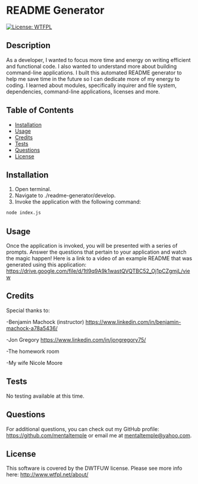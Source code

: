 # README Generator

[![License: WTFPL](https://img.shields.io/badge/License-WTFPL-brightgreen.svg)](http://www.wtfpl.net/about/)

## Description

As a developer, I wanted to focus more time and energy on writing efficient and functional code. I also wanted to understand more about building command-line applications. I built this automated README generator to help me save time in the future so I can dedicate more of my energy to coding. I learned about modules, specifically inquirer and file system, dependencies, command-line applications, licenses and more.

## Table of Contents

- [Installation](#installation)
- [Usage](#usage)
- [Credits](#credits)
- [Tests](#tests)
- [Questions](#questions)
- [License](#license)

## Installation

1. Open terminal.
2. Navigate to ./readme-generator/develop.
3. Invoke the application with the following command:

```bash
node index.js
```

## Usage

Once the application is invoked, you will be presented with a series of prompts. Answer the questions that pertain to your application and watch the magic happen! Here is a link to a video of an example README that was generated using this application: https://drive.google.com/file/d/1tl9q9A9k1wastQVQTBC52_Oj1pCZgmjL/view

## Credits

Special thanks to:

-Benjamin Machock (instructor) https://www.linkedin.com/in/benjamin-machock-a78a5436/

-Jon Gregory https://www.linkedin.com/in/jongregory75/

-The homework room

-My wife Nicole Moore

## Tests

No testing available at this time.

## Questions

For additional questions, you can check out my GitHub profile: https://github.com/mentaltemple or email me at mentaltemple@yahoo.com.

## License

This software is covered by the DWTFUW license. Please see more info here: http://www.wtfpl.net/about/
